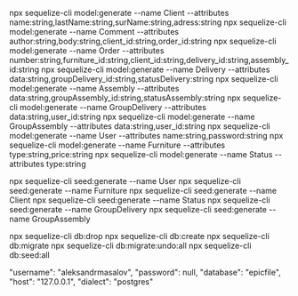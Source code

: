 npx sequelize-cli model:generate --name Client --attributes name:string,lastName:string,surName:string,adress:string 
npx sequelize-cli model:generate --name Comment --attributes author:string,body:string,client_id:string,order_id:string
npx sequelize-cli model:generate --name Order --attributes number:string,furniture_id:string,client_id:string,delivery_id:string,assembly_id:string
npx sequelize-cli model:generate --name Delivery --attributes data:string,groupDelivery_id:string,statusDelivery:string
npx sequelize-cli model:generate --name Assembly --attributes data:string,groupAssembly_id:string,statusAssembly:string
npx sequelize-cli model:generate --name GroupDelivery --attributes data:string,user_id:string
npx sequelize-cli model:generate --name GroupAssembly --attributes data:string,user_id:string
npx sequelize-cli model:generate --name User --attributes name:string,password:string
npx sequelize-cli model:generate --name Furniture --attributes type:string,price:string
npx sequelize-cli model:generate --name Status --attributes type:string


npx sequelize-cli seed:generate --name User
npx sequelize-cli seed:generate --name Furniture
npx sequelize-cli seed:generate --name Client
npx sequelize-cli seed:generate --name Status
npx sequelize-cli seed:generate --name GroupDelivery
npx sequelize-cli seed:generate --name GroupAssembly







npx sequelize-cli db:drop
npx sequelize-cli db:create
npx sequelize-cli db:migrate
npx sequelize-cli db:migrate:undo:all
npx sequelize-cli db:seed:all
 
"username": "aleksandrmasalov",
    "password": null,
    "database": "epicfile",
    "host": "127.0.0.1",
    "dialect": "postgres"
